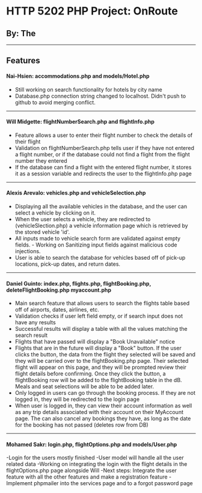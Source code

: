 # HTTP 5202 PHP Project: OnRoute

## By: The <WebDevs>

---

<!-- ## Our Database Design -->

<!-- ![Database Design]()https://github.com/2021-Winter-HTTP-5202-A/OnRoute/blob/main/images/database_design/database_design.png -->

## Features

#### Nai-Hsien: accommodations.php and models/Hotel.php

- Still working on search functionality for hotels by city name
- Database.php connection string changed to localhost. Didn't push to github to avoid merging conflict.

---

#### Will Midgette: flightNumberSearch.php and flightInfo.php

- Feature allows a user to enter their flight number to check the details of their flight
- Validation on flightNumberSearch.php tells user if they have not entered a flight number, or if the database could not find a flight from the flight number they entered
- If the database can find a flight with the entered flight number, it stores it as a session variable and redirects the user to the flightInfo.php page

---

#### Alexis Arevalo: vehicles.php and vehicleSelection.php

- Displaying all the available vehicles in the database, and the user can select a vehicle by clicking on it.
- When the user selects a vehicle, they are redirected to (vehicleSlection.php) a vehicle information page which is retrieved by the stored vehicle 'id'.
- All inputs made to vehicle search form are validated against empty fields. - Working on Sanitizing input fields against malicious code injections.
- User is able to search the database for vehicles based off of pick-up locations, pick-up dates, and return dates.

---

#### Daniel Guinto: index.php, flights.php, flightBooking.php, deleteFlightBooking.php myaccount.php

- Main search feature that allows users to search the flights table based off of airports, dates, airlines, etc.
- Validation checks if user left field empty, or if search input does not have any results
- Successful results will display a table with all the values matching the search result
- Flights that have passed will display a "Book Unavailable" notice
- Flights that are in the future will display a "Book" button. If the user clicks the button, the data from the flight they selected will be saved and they will be carried over to the flightBooking.php page. Their selected flight will appear on this page, and they will be prompted review their flight details before confirming. Once they click the button, a flightBooking row will be added to the flightBooking table in the dB. Meals and seat selections will be able to be added later.
- Only logged in users can go through the booking process. If they are not logged in, they will be redirected to the login page
- When user is logged in, they can view their account information as well as any trip details associated with their account on their MyAccount page. The can also cancel any bookings they have, as long as the date for the booking has not passed (deletes row from DB)

---

#### Mohamed Sakr: login.php, flightOptions.php and models/User.php

-Login for the users mostly finished
-User model will handle all the user related data
-Working on integrating the login with the flight details in the flightOptions.php page alongside Will
-Next steps: Integrate the user feature with all the other features and make a registration feature
-Implement phpmailer into the services page and to a forgot password page
